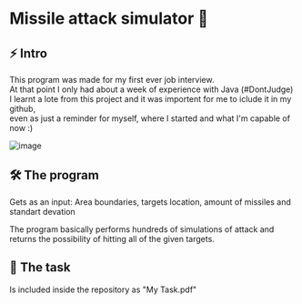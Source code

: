 
# Missile attack simulator 🚀

## ⚡ Intro
This program was made for my first ever job interview.\
At that point I only had about a week of experience with Java (#DontJudge)\
I learnt a lote from this project and it was importent for me to iclude it in my github,\
even as just a reminder for myself, where I started and what I'm capable of now :)



![image](https://user-images.githubusercontent.com/73841983/156849675-8e2dfb79-01e3-4d27-9d66-274a64bd3ce0.png)


## 🛠 The program 
Gets as an input: Area boundaries, targets location, amount of missiles and\
standart devation

The program basically performs hundreds of simulations of attack and\
returns the possibility of hitting all of the given targets.


## 🔗 The task
Is included inside the repository as "My Task.pdf"
